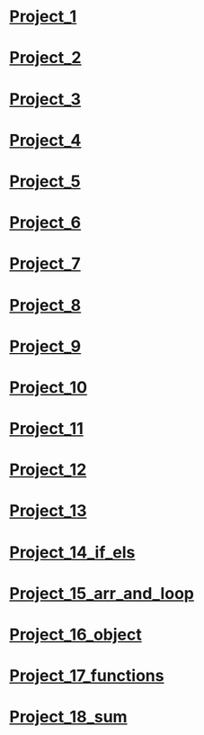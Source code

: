 # [Project_1](https://marynakarpenko.github.io/Frontend/project_1/intex.html)
# [Project_2](https://marynakarpenko.github.io/Frontend/project_2/intex.html)
# [Project_3](https://marynakarpenko.github.io/Frontend/project_3/index.html)
# [Project_4](https://marynakarpenko.github.io/Frontend/project_4/index.html)
# [Project_5](https://marynakarpenko.github.io/Frontend/project_5/index.html)
# [Project_6](https://marynakarpenko.github.io/Frontend/project_6/index.html)
# [Project_7](https://marynakarpenko.github.io/Frontend/project_7/index.html)
# [Project_8](https://marynakarpenko.github.io/Frontend/project_8/index.html)
# [Project_9](https://marynakarpenko.github.io/Frontend/project_9/index.html)
# [Project_10](https://marynakarpenko.github.io/Frontend/project_10/index.html)
# [Project_11](https://marynakarpenko.github.io/Frontend/project_11/index.html)
# [Project_12](https://marynakarpenko.github.io/Frontend/project_12/index.html)
# [Project_13](https://marynakarpenko.github.io/Frontend/project_13/index.html)
# [Project_14_if_els](https://marynakarpenko.github.io/Frontend/project_14_if_else/index.html)
# [Project_15_arr_and_loop](https://marynakarpenko.github.io/Frontend/project_15_arr_and_loop/index.htmll)
# [Project_16_object](https://marynakarpenko.github.io/Frontend/project_16_object/index.html)
# [Project_17_functions](https://marynakarpenko.github.io/Frontend/project_17_functions/index.html)
# [Project_18_sum](https://marynakarpenko.github.io/Frontend/project_18_sum/index.html)
